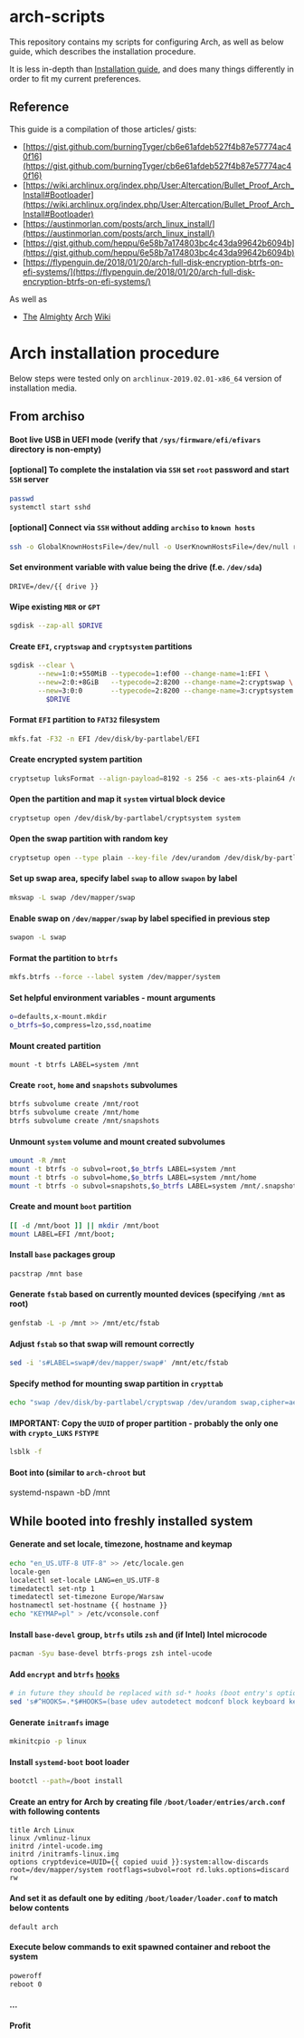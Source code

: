 # arch-scripts
This repository contains my scripts for configuring Arch, as well as below guide,
which describes the installation procedure.

It is less in-depth than [Installation guide](https://wiki.archlinux.org/index.php/Installation_guide),
and does many things differently in order to fit my current preferences.

## Reference
This guide is a compilation of those articles/ gists:
- [https://gist.github.com/burningTyger/cb6e61afdeb527f4b87e57774ac40f16](https://gist.github.com/burningTyger/cb6e61afdeb527f4b87e57774ac40f16)
- [https://wiki.archlinux.org/index.php/User:Altercation/Bullet_Proof_Arch_Install#Bootloader](https://wiki.archlinux.org/index.php/User:Altercation/Bullet_Proof_Arch_Install#Bootloader)
- [https://austinmorlan.com/posts/arch_linux_install/](https://austinmorlan.com/posts/arch_linux_install/)
- [https://gist.github.com/heppu/6e58b7a174803bc4c43da99642b6094b](https://gist.github.com/heppu/6e58b7a174803bc4c43da99642b6094b)
- [https://flypenguin.de/2018/01/20/arch-full-disk-encryption-btrfs-on-efi-systems/](https://flypenguin.de/2018/01/20/arch-full-disk-encryption-btrfs-on-efi-systems/)

As well as
- [The](https://wiki.archlinux.org/index.php/Dm-crypt/System_configuration#Using_encrypt_hook)
[Almighty](https://wiki.archlinux.org/index.php/Systemd-boot)
[Arch](https://wiki.archlinux.org/index.php/Install_from_SSH)
[Wiki](https://wiki.archlinux.org/index.php/Linux_console/Keyboard_configuration)

# Arch installation procedure
Below steps were tested only on `archlinux-2019.02.01-x86_64` version of installation media.
## From archiso
#### Boot live USB in UEFI mode (verify that `/sys/firmware/efi/efivars` directory is non-empty)
#### [optional] To complete the instalation via `SSH` set `root` password and start `SSH` server
``` sh
passwd
systemctl start sshd
```

#### [optional] Connect via `SSH` without adding `archiso` to `known hosts`
``` sh
ssh -o GlobalKnownHostsFile=/dev/null -o UserKnownHostsFile=/dev/null root@LIVE_USB
```

#### Set environment variable with value being the drive (f.e. `/dev/sda`)
``` jinja
DRIVE=/dev/{{ drive }}
```

#### Wipe existing `MBR` or `GPT`
``` sh
sgdisk --zap-all $DRIVE
```

#### Create `EFI`, `cryptswap` and `cryptsystem` partitions
``` sh
sgdisk --clear \
       --new=1:0:+550MiB --typecode=1:ef00 --change-name=1:EFI \
       --new=2:0:+8GiB   --typecode=2:8200 --change-name=2:cryptswap \
       --new=3:0:0       --typecode=2:8200 --change-name=3:cryptsystem \
         $DRIVE
```

#### Format `EFI` partition to `FAT32` filesystem
``` sh
mkfs.fat -F32 -n EFI /dev/disk/by-partlabel/EFI
```

#### Create encrypted system partition
``` sh
cryptsetup luksFormat --align-payload=8192 -s 256 -c aes-xts-plain64 /dev/disk/by-partlabel/cryptsystem
```

#### Open the partition and map it `system` virtual block device
``` sh
cryptsetup open /dev/disk/by-partlabel/cryptsystem system
```

#### Open the swap partition with random key
``` sh
cryptsetup open --type plain --key-file /dev/urandom /dev/disk/by-partlabel/cryptswap swap
```

#### Set up swap area, specify label `swap` to allow `swapon` by label
``` sh
mkswap -L swap /dev/mapper/swap
```

#### Enable swap on `/dev/mapper/swap` by label specified in previous step
``` sh
swapon -L swap
```

#### Format the partition to `btrfs`
``` sh
mkfs.btrfs --force --label system /dev/mapper/system
```

#### Set helpful environment variables - mount arguments
``` sh
o=defaults,x-mount.mkdir
o_btrfs=$o,compress=lzo,ssd,noatime
```

#### Mount created partition
```
mount -t btrfs LABEL=system /mnt
```

#### Create `root`, `home` and `snapshots` subvolumes
``` sh
btrfs subvolume create /mnt/root
btrfs subvolume create /mnt/home
btrfs subvolume create /mnt/snapshots
```

#### Unmount `system` volume and mount created subvolumes
``` sh
umount -R /mnt
mount -t btrfs -o subvol=root,$o_btrfs LABEL=system /mnt
mount -t btrfs -o subvol=home,$o_btrfs LABEL=system /mnt/home
mount -t btrfs -o subvol=snapshots,$o_btrfs LABEL=system /mnt/.snapshots
```

#### Create and mount `boot` partition
``` sh
[[ -d /mnt/boot ]] || mkdir /mnt/boot
mount LABEL=EFI /mnt/boot;
```

#### Install `base` packages group
``` sh
pacstrap /mnt base
```

#### Generate `fstab` based on currently mounted devices (specifying `/mnt` as root)
``` sh
genfstab -L -p /mnt >> /mnt/etc/fstab
```

#### Adjust `fstab` so that swap will remount correctly
``` sh
sed -i 's#LABEL=swap#/dev/mapper/swap#' /mnt/etc/fstab
```

#### Specify method for mounting swap partition in `crypttab`
``` sh
echo "swap /dev/disk/by-partlabel/cryptswap /dev/urandom swap,cipher=aes-cbc-essiv:sha256,size=256" >> /mnt/etc/crypttab
```

#### __IMPORTANT__: Copy the `UUID` of proper partition - probably the only one with `crypto_LUKS` `FSTYPE`
``` sh
lsblk -f
```

#### Boot into (similar to `arch-chroot` but
systemd-nspawn -bD /mnt

## While booted into freshly installed system

#### Generate and set locale, timezone, hostname and keymap
``` sh
echo "en_US.UTF-8 UTF-8" >> /etc/locale.gen
locale-gen
localectl set-locale LANG=en_US.UTF-8
timedatectl set-ntp 1
timedatectl set-timezone Europe/Warsaw
hostnamectl set-hostname {{ hostname }}
echo "KEYMAP=pl" > /etc/vconsole.conf
```

#### Install `base-devel` group, `btrfs` utils `zsh` and (__if Intel__) Intel microcode
``` sh
pacman -Syu base-devel btrfs-progs zsh intel-ucode
```

#### Add `encrypt` and `btrfs` [hooks](https://wiki.archlinux.org/index.php/mkinitcpio#HOOKS)
``` sh
# in future they should be replaced with sd-* hooks (boot entry's options will have to be modified accordingly)
sed 's#^HOOKS=.*$#HOOKS=(base udev autodetect modconf block keyboard keymap encrypt filesystems btrfs)#' /etc/mkinitcpio.conf
```

#### Generate `initramfs` image
``` sh
mkinitcpio -p linux
```

#### Install `systemd-boot` boot loader
``` sh
bootctl --path=/boot install
```

#### Create an entry for Arch by creating file `/boot/loader/entries/arch.conf` with following contents
``` jinja
title Arch Linux
linux /vmlinuz-linux
initrd /intel-ucode.img
initrd /initramfs-linux.img
options cryptdevice=UUID={{ copied uuid }}:system:allow-discards root=/dev/mapper/system rootflags=subvol=root rd.luks.options=discard rw
```

#### And set it as default one by editing `/boot/loader/loader.conf` to match below contents
```
default arch
```

#### Execute below commands to exit spawned container and reboot the system
``` sh
poweroff
reboot 0
```

#### ...

#### Profit
